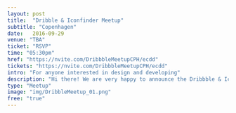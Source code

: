 ```yaml
---
layout: post
title:  "Dribble & Iconfinder Meetup"
subtitle: "Copenhagen"
date:   2016-09-29
venue: "TBA"
ticket: "RSVP"
time: "05:30pm"
href: "https://nvite.com/DribbbleMeetupCPH/ecdd"
tickets: "https://nvite.com/DribbbleMeetupCPH/ecdd"
intro: "For anyone interested in design and developing"
description: "Hi there! We are very happy to announce the Dribbble & Iconfinder Meetup in Copenhagen. The Meetup will take place in Copenhagen (venue TBA) on September 29th, 2016 at 5:30PM. Speakers: PIETER OMVLEE, the creator of Sketch. KOEN BOK, the maker of Framer. MICHAEL FLARUP, a designer, entrepreneur and keynote speaker. Stay tuned for more info!"
type: "Meetup"
image: "img/DribbleMeetup_01.png"
free: "true"
---
```

<!-- fill in the URL of your event host page if you haven't enough information for a detail page, so the event link won't point on the detail page at all -->
